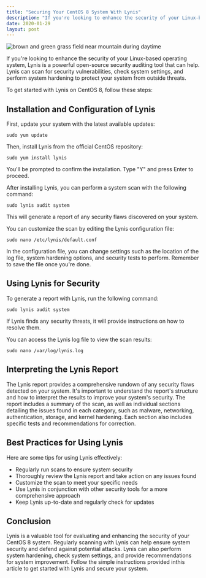 ```yaml
---
title: "Securing Your CentOS 8 System With Lynis"
description: "If you're looking to enhance the security of your Linux-based operating system, Lynis is a powerful open-source security auditing tool that can help. Lynis can scan for security vulnerabilities, check system settings, and perform system hardening to protect your system from outside threats."
date: 2020-01-29
layout: post
---
```


<article>
  <img alt="brown and green grass field near mountain during daytime" src="https://images.unsplash.com/photo-1614467863889-44b9d14dbe15?crop=entropy&amp;cs=tinysrgb&amp;fit=max&amp;fm=jpg&amp;ixid=Mnw0NDU0ODN8MHwxfHNlYXJjaHwxfHxTZWN1cmluZyUyMFlvdXIlMjBDZW50T1MlMjA4JTIwU3lzdGVtJTIwd2l0aCUyMEx5bmlzfGVufDB8MHx8fDE2ODM2NjA5NTc&amp;ixlib=rb-4.0.3&amp;q=80&amp;w=1080"/>
  <p>If you're looking to enhance the security of your Linux-based operating system, Lynis is a powerful open-source security auditing tool that can help. Lynis can scan for security vulnerabilities, check system settings, and perform system hardening to protect your system from outside threats.</p>
  <p>To get started with Lynis on CentOS 8, follow these steps:</p>
  <h2>Installation and Configuration of Lynis</h2>
  <p>First, update your system with the latest available updates:</p>
  <pre><code>sudo yum update</code></pre>
  <p>Then, install Lynis from the official CentOS repository:</p>
  <pre><code>sudo yum install lynis</code></pre>
  <p>You'll be prompted to confirm the installation. Type "Y" and press Enter to proceed.</p>
  <p>After installing Lynis, you can perform a system scan with the following command:</p>
  <pre><code>sudo lynis audit system</code></pre>
  <p>This will generate a report of any security flaws discovered on your system.</p>
  <p>You can customize the scan by editing the Lynis configuration file:</p>
  <pre><code>sudo nano /etc/lynis/default.conf</code></pre>
  <p>In the configuration file, you can change settings such as the location of the log file, system hardening options, and security tests to perform. Remember to save the file once you're done.</p>
  <h2>Using Lynis for Security</h2>
  <p>To generate a report with Lynis, run the following command:</p>
  <pre><code>sudo lynis audit system</code></pre>
  <p>If Lynis finds any security threats, it will provide instructions on how to resolve them.</p>
  <p>You can access the Lynis log file to view the scan results:</p>
  <pre><code>sudo nano /var/log/lynis.log</code></pre>
  <h2>Interpreting the Lynis Report</h2>
  <p>The Lynis report provides a comprehensive rundown of any security flaws detected on your system. It's important to understand the report's structure and how to interpret the results to improve your system's security. The report includes a summary of the scan, as well as individual sections detailing the issues found in each category, such as malware, networking, authentication, storage, and kernel hardening. Each section also includes specific tests and recommendations for correction.</p>
  <h2>Best Practices for Using Lynis</h2>
  <p>Here are some tips for using Lynis effectively:</p>
  <ul>
    <li>Regularly run scans to ensure system security</li>
    <li>Thoroughly review the Lynis report and take action on any issues found</li>
    <li>Customize the scan to meet your specific needs</li>
    <li>Use Lynis in conjunction with other security tools for a more comprehensive approach</li>
    <li>Keep Lynis up-to-date and regularly check for updates</li>
  </ul>
  <h2>Conclusion</h2>
  <p>Lynis is a valuable tool for evaluating and enhancing the security of your CentOS 8 system. Regularly scanning with Lynis can help ensure system security and defend against potential attacks. Lynis can also perform system hardening, check system settings, and provide recommendations for system improvement. Follow the simple instructions provided inthis article to get started with Lynis and secure your system.</p>
</article>